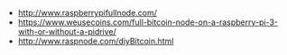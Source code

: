 - http://www.raspberrypifullnode.com/
- https://www.weusecoins.com/full-bitcoin-node-on-a-raspberry-pi-3-with-or-without-a-pidrive/
- http://www.raspnode.com/diyBitcoin.html
